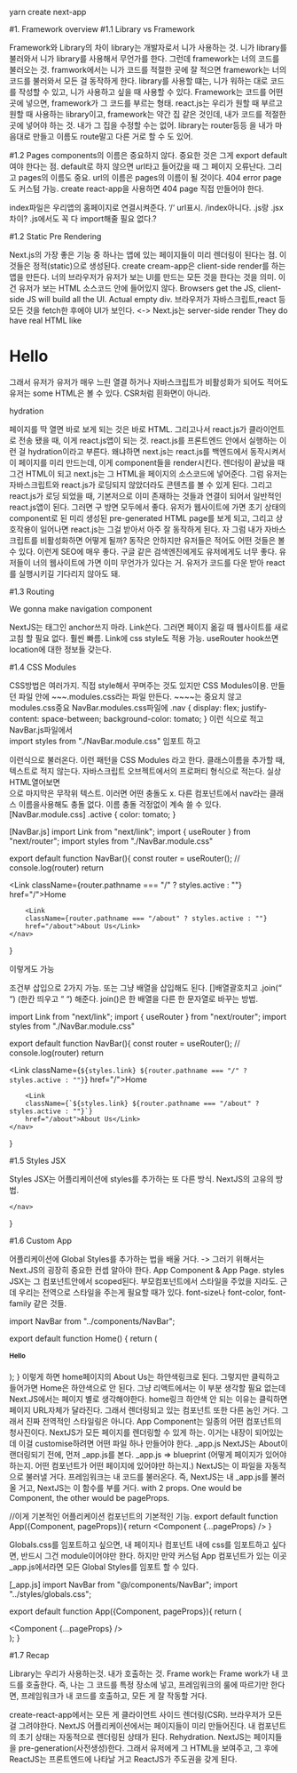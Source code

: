 yarn create next-app

#1. Framework overview
#1.1 Library vs Framework

Framework와 Library의 차이
library는 개발자로서 니가 사용하는 것. 니가 library를 불러와서 니가 library를 사용해서 무언가를 한다.
그런데 framework는 너의 코드를 불러오는 것. 
framwork에서는 니가 코드를 적절한 곳에 잘 적으면 framework는 너의 코드를 불러와서 모든 걸 동작하게 한다.
library를 사용할 떄는, 니가 워하는 대로 코드를 작성할 수 있고, 니가 사용하고 싶을 때 사용할 수 있다.
Framework는 코드를 어떤 곳에 넣으면, framework가 그 코드를 부르는 형태.
react.js는 우리가 원할 때 부르고 원할 때 사용하는 library이고, framework는 약간 집 같은 것인데, 내가 코드를 적절한 곳에 넣어야 하는 것. 내가 그 집을 수정할 수는 없어. library는 router등등 을 내가 마음대로 만들고 이름도 route말고 다른 거로 할 수 도 있어.

#1.2 Pages
components의 이름은 중요하지 않다. 중요한 것은 그게 export default여야 한다는 점. default로 하지 않으면 url타고 들어갔을 때 그 페이지 오류난다. 
그리고 pages의 이름도 중요. url의 이름은 pages의 이름이 될 것이다.
404 error page도 커스텀 가능. create react-app을 사용하면 404 page 직접 만들어야 한다. 

index파일은 우리앱의 홈페이지로 연결시켜준다. ‘/‘ url표시. /index아니다.
.js랑 .jsx 차이? .js에서도 꼭 다 import해줄 필요 없다.?

#1.2 Static Pre Rendering

Next.js의 가장 좋은 기능 중 하나는 앱에 있는 페이지들이 미리 렌더링이 된다는 점. 이것들은 정적(static)으로 생성된다.
create cream-app은 client-side render를 하는 앱을 만든다. 
너의 브라우저가 유저가 보는 UI를 만드는 모든 것을 한다는 것을 의미. 이건 유저가 보는 HTML 소스코드 안에 들어있지 않다. Browsers get the JS, client-side JS will build all the UI. Actual empty div. 브라우저가 자바스크립트,react 등 모든 것을 fetch한 후에야 UI가 보인다. 
<->
Next.js는 server-side render
They do have real HTML like <div><h1>Hello</h1></div> 그래서 유저가 유저가 매우 느린 열결 하거나 자바스크립트가 비활성화가 되어도 적어도 유저는 some HTML은 볼 수 있다. CSR처럼 흰화면이 아니라.

hydration

페이지를 딱 열면 바로 보게 되는 것은 바로 HTML. 그리고나서 react.js가 클라이언트로 전송 됐을 때, 이게 react.js앱이 되는 것. react.js를 프론트엔드 안에서 실행하는 이런 걸 hydration이라고 부른다. 왜냐하면 next.js는 react.js를 백엔드에서 동작시켜서 이 페이지를 미리 만드는데, 이게 component들을 render시킨다. 렌더링이 끝났을 때 그건 HTML이 되고 next.js는 그 HTML을 페이지의 소스코드에 넣어준다. 그럼 유저는 자바스크립트와 react.js가 로딩되지 않았더라도 콘텐츠를 볼 수 있게 된다. 그리고 react.js가 로딩 되었을 때, 기본저으로 이미 존재하는 것들과 연결이 되어서 일반적인 react.js앱이 된다. 그러면 구 방면 모두에서 좋다. 유저가 웹사이트에 가면 초기 상태의 component로 된 미리 생성된 pre-generated HTML page를 보게 되고, 그리고 상호작용이 일어나면 react.js는 그걸 받아서 아주 잘 동작하게 된다. 자 그럼 내가 자바스크립트를 비활성화하면 어떻게 될까? 동작은 안하지만 유저들은 적어도 어떤 것들은 볼 수 있다. 이런게 SEO에 매우 좋다. 구글 같은 검색엔진에게도 유저에게도 너무 좋다. 유저들이 너의 웹사이트에 가면 이미 무언가가 있다는 거. 유저가 코드를 다운 받아 react를 실행시키길 기다리지 않아도 돼.

#1.3 Routing 

We gonna make navigation component

NextJS는 <a>태그인 anchor쓰지 마라. Link쓴다. 그러면 페이지 옮길 때 웹사이트를 새로고침 할 필요 없다. 훨씬 빠름.
Link에 css style도 적용 가능.
useRouter hook쓰면 location에 대한 정보들 갖는다.

#1.4 CSS Modules

CSS방법은 여러가지. 직접 style해서 꾸며주는 것도 있지만 CSS Modules이용.
만들던 파일 안에 ~~~.modules.css라는 파일 만든다. ~~~~는 중요치 않고 modules.css중요
NavBar.modules.css파일에 
.nav {
    display: flex;
    justify-content: space-between;
    background-color: tomato;
}
이런 식으로 적고 NavBar.js파일에서  
import styles from "./NavBar.module.css"
임포트 하고
<nav className={styles.nav}> 
이런식으로 불러온다.
이런 패턴을 CSS Modules 라고 한다. 클래스이름을 추가할 때, 텍스트로 적지 않는다. 자바스크립트 오브젝트에서의 프로퍼티 형식으로 적는다.
실상 HTML열어보면 <nav class=“NavBar_nav_0Biy0”>으로 마지막은 무작위 텍스트. 이러면 어떤 충돌도 x. 다른 컴포넌트에서 nav라는 클래스 이름을사용해도 충돌 없다. 이름 충돌 걱정없이 계속 쓸 수 있다.
[NavBar.module.css]
.active {
    color: tomato;
}

[NavBar.js]
import Link from "next/link";
import { useRouter } from "next/router";
import styles from "./NavBar.module.css"

export default function NavBar(){
    const router = useRouter();
    // console.log(router)
    return <nav>
        <Link 
        className={router.pathname === "/" ? styles.active : ""}
        href="/">Home
        </Link>

        <Link 
        className={router.pathname === "/about" ? styles.active : ""}
        href="/about">About Us</Link>
    </nav>
} 

이렇게도 가능

조건부 삽입으로 2가지 가능. 
또는 그냥 배열을 삽입해도 된다. []배열괄호치고 .join(“ “) (한칸 띄우고 “ “) 해준다.
join()은 한 배열을 다른 한 문자열로 바꾸는 방법.

import Link from "next/link";
import { useRouter } from "next/router";
import styles from "./NavBar.module.css"

export default function NavBar(){
    const router = useRouter();
    // console.log(router)
    return <nav>
        <Link 
        className={`${styles.link} ${router.pathname === "/" ? styles.active : ""}`}
        href="/">Home
        </Link>

        <Link 
        className={`${styles.link} ${router.pathname === "/about" ? styles.active : ""}`}
        href="/about">About Us</Link>
    </nav> 
} 

#1.5 Styles JSX

Styles JSX는 어플리케이션에 styles를 추가하는 또 다른 방식. NextJS의 고유의 방법.

<style>태그는 그냥 일반 HTML태그. 그리고 
<style jsx>{`
여기다가 적어준다.
`}

이거 역시 전의 비디오에서 봤던 거 처럼 모듈들이 독립적이다. 파일 import 필요없다. 태그 이름 생각할 필요 없고 부모컴포넌트가 그 클래스 이름 사용하고 있을지라도 상관 없다. 이 스타일들은 오직 그 컴포넌트 내부로 범위가 한정된다. scoped된다.

Link 에 legacyBehavior 를 넣어주시면 a 태그 사용이 가능하고 스타일도 입힐 수 있다. 

import Link from "next/link";
import { useRouter } from "next/router";

export default function NavBar(){
    const router = useRouter();
    // console.log(router)
    return <nav>
        <Link legacyBehavior
        href="/">
        <a
        className={router.pathname === "/" ? "active":""}
        >Home</a>
        </Link>

        <Link legacyBehavior
        href="/about">
        <a
        className={router.pathname === "/about" ? "active":""}
        >About Us</a>
        </Link>
        <style jsx>{`
        nav {
            background-color: tomato;
        }
        a {
            text-decoration: none;
        }
        .active {
            color: yellow;
        }
        `}</style>
    </nav>
} 

#1.6 Custom App

어플리케이션에 Global Styles를 추가하는 법을 배울 거다. -> 그러기 위해서는 Next.JS의 굉장히 중요한 컨셉 알아야 한다.
App Component & App Page.
styles JSX는 그 컴포넌트안에서 scoped된다. 부모컴포넌트에서 스타일을 주었을 지라도. 근데 우리는 전역으로 스타일을 주는게 필요할 때가 있다. font-size나 font-color, font-family 같은 것들.

import NavBar from "../components/NavBar";


export default function Home() {
    return (
        <div>
            <NavBar />
            <h1 className="active">Hello</h1>
            <style jsx global>{`
            a {
                color: white;
            }
            `}</style>
        </div>
    );
}
이렇게 하면 home페이지의 About Us는 하얀색링크로 된다. 그렇지만 클릭하고 들어가면 Home은 하얀색으로 안 된다. 그냥 리액트에서는 이 부분 생각할 필요 없는데 Next.JS에서는 페이지 별로 생각해야한다. home링크 하얀색 안 되는 이유는 클릭하면 페이지 URL자체가 달라진다. 그래서 렌더링되고 있는 컴포넌트 또한 다른 놈인 거다. 그래서 진짜 전역적인 스타일링은 아니다. 
App Component는 일종의 어떤 컴포넌트의 청사진이다. NextJS가 모든 페이지를 렌더링할 수 있게 하는. 이거는 내장이 되어있는데 이걸 customise하려면 어떤 파일 하나 만들어야 한다. 
_app.js
NextJS는 About이 랜더링되기 전에, 먼저 _app.js를 본다. _app.js => blueprint (어떻게 페이지가 있어야 하는지. 어떤 컴포넌트가 어떤 페이지에 있어야만 하는지.)
NextJS는 이 파일을 자동적으로 불러낼 거다. 프레임워크는 내 코드를 불러온다.  즉, NextJS는 내 _app.js를 불러올 거고, NextJS는 이 함수를 부를 거다. with 2 props. One would be Component, the other would be pageProps.

//이게 기본적인 어플리케이션 컴포넌트의 기본적인 기능.
 export default function App({Component, pageProps}){
     return <Component {...pageProps} />
 }


Globals.css를 임포트하고 싶으면, 내 페이지나 컴포넌트 내에 css를 임포트하고 싶다면, 반드시 그건 module이어야만 한다. 하지만 만약 커스텀 App 컴포넌트가 있는 이곳 _app.js에서라면 모든 Global Styles를 임포트 할 수 있다.

[_app.js]
import NavBar from "@/components/NavBar";
import "../styles/globals.css";

export default function App({Component, pageProps}){
    return (
    <div>
        <NavBar />
        <Component {...pageProps} />
        <style jsx global>{`
            a {
                color: white;
            }
            `}</style>
    </div>
    );
}

#1.7 Recap

Library는 우리가 사용하는것. 내가 호출하는 것.
Frame work는 Frame work가 내 코드를 호출한다. 즉, 나는 그 코드를 특정 장소에 넣고, 프레임워크의 룰에 따르기만 한다면, 프레임워크가 내 코드를 호출하고, 모든 게 잘 작동할 거다.

create-react-app에서는 모든 게 클라이언트 사이드 렌더링(CSR). 브라우저가 모든 걸 그려야한다.
NextJS 어플리케이션에서는 페이지들이 미리 만들어진다. 내 컴포넌트의 초기 상태는 자동적으로 렌더링된 상태가 된다.
Rehydration. NextJS는 페이지들을 pre-generation(사전생성)한다. 그래서 유저에게 그 HTML을 보여주고, 그 후에 ReactJS는 프론트엔드에 나타날 거고 ReactJS가 주도권을 갖게 된다.
